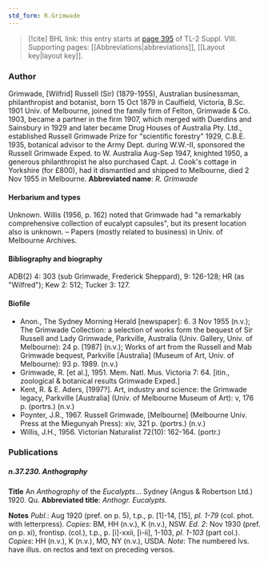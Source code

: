 ```yaml
---
std_form: R.Grimwade
---
```


> [!cite] BHL link: this entry starts at [page 395](https://www.biodiversitylibrary.org/page/33258873) of TL-2 Suppl. VIII.
> Supporting pages: [[Abbreviations|abbreviations]], [[Layout key|layout key]].

### Author

Grimwade, \[Wilfrid\] Russell (Sir) (1879-1955), Australian businessman, philanthropist and botanist, born 15 Oct 1879 in Caulfield, Victoria, B.Sc. 1901 Univ. of Melbourne, joined the family firm of Felton, Grimwade & Co. 1903, became a partner in the firm 1907, which merged with Duerdins and Sainsbury in 1929 and later became Drug Houses of Australia Pty. Ltd., established Russell Grimwade Prize for "scientific forestry" 1929, C.B.E. 1935, botanical advisor to the Army Dept. during W.W.-II, sponsored the Russell Grimwade Exped. to W. Australia Aug-Sep 1947, knighted 1950, a generous philanthropist he also purchased Capt. J. Cook's cottage in Yorkshire (for £800), had it dismantled and shipped to Melbourne, died 2 Nov 1955 in Melbourne. 
**Abbreviated name**: *R. Grimwade*

#### Herbarium and types

Unknown. Willis (1956, p. 162) noted that Grimwade had "a remarkably comprehensive collection of eucalypt capsules", but its present location also is unknown. – Papers (mostly related to business) in Univ. of Melbourne Archives.

#### Bibliography and biography

ADB(2) 4: 303 (sub Grimwade, Frederick Sheppard), 9: 126-128; HR (as "Wilfred"); Kew 2: 512; Tucker 3: 127.

#### Biofile

- Anon., The Sydney Morning Herald \[newspaper\]: 6. 3 Nov 1955 (n.v.); The Grimwade Collection: a selection of works form the bequest of Sir Russell and Lady Grimwade, Parkville, Australia (Univ. Gallery, Univ. of Melbourne): 24 p. \[1987\] (n.v.); Works of art from the Russell and Mab Grimwade bequest, Parkville \[Australia\] (Museum of Art, Univ. of Melbourne): 93 p. 1989. (n.v.)
- Grimwade, R. \[et al.\], 1951. Mem. Natl. Mus. Victoria 7: 64. \[itin., zoological & botanical results Grimwade Exped.\]
- Kent, R. & E. Aders, \[1997?\]. Art, industry and science: the Grimwade legacy, Parkville \[Australia\] (Univ. of Melbourne Museum of Art): v, 176 p. (portrs.) (n.v.)
- Poynter, J.R., 1967. Russell Grimwade, \[Melbourne\] (Melbourne Univ. Press at the Miegunyah Press): xiv, 321 p. (portrs.) (n.v.)
- Willis, J.H., 1956. Victorian Naturalist 72(10): 162-164. (portr.)

### Publications

##### n.37.230. Anthography

**Title**
An *Anthography* of the *Eucalypts*... Sydney (Angus & Robertson Ltd.) 1920. Qu.
**Abbreviated title**: *Anthogr. Eucalypts*.

**Notes**
*Publ*.: Aug 1920 (pref. on p. 5), t.p., p. \[1\]-14, \[15\], *pl. 1-79* (col. phot. with letterpress).
*Copies*: BM, HH (n.v.), K (n.v.), NSW.
*Ed. 2*: Nov 1930 (pref. on p. xi), frontisp. (col.), t.p., p. \[i\]-xxii, \[i-ii\], 1-103, *pl. 1-103* (part col.). *Copies*: HH (n.v.), K (n.v.), MO, NY (n.v.), USDA.
*Note*: The numbered lvs. have illus. on rectos and text on preceding versos.

